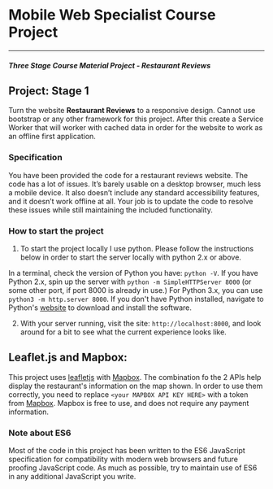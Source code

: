# Mobile Web Specialist Course Project
---
#### _Three Stage Course Material Project - Restaurant Reviews_

## Project: Stage 1

Turn the website **Restaurant Reviews** to a responsive design. Cannot use bootstrap or any other framework for this project. After this create a Service Worker that will worker with cached data in order for the website to work as an offline first application.

### Specification

You have been provided the code for a restaurant reviews website. The code has a lot of issues. It’s barely usable on a desktop browser, much less a mobile device. It also doesn’t include any standard accessibility features, and it doesn’t work offline at all. Your job is to update the code to resolve these issues while still maintaining the included functionality. 

### How to start the project

1. To start the project locally I use python. Please follow the instructions below in order to start the server locally with python 2.x or above.

In a terminal, check the version of Python you have: `python -V`. If you have Python 2.x, spin up the server with `python -m SimpleHTTPServer 8000` (or some other port, if port 8000 is already in use.) For Python 3.x, you can use `python3 -m http.server 8000`. If you don't have Python installed, navigate to Python's [website](https://www.python.org/) to download and install the software.

2. With your server running, visit the site: `http://localhost:8000`, and look around for a bit to see what the current experience looks like.

## Leaflet.js and Mapbox:

This project uses [leafletjs](https://leafletjs.com/) with [Mapbox](https://www.mapbox.com/). The combination fo the 2 APIs help display the restaurant's information on the map shown. In order to use them correctly, you need to replace `<your MAPBOX API KEY HERE>` with a token from [Mapbox](https://www.mapbox.com/). Mapbox is free to use, and does not require any payment information. 

### Note about ES6

Most of the code in this project has been written to the ES6 JavaScript specification for compatibility with modern web browsers and future proofing JavaScript code. As much as possible, try to maintain use of ES6 in any additional JavaScript you write. 



